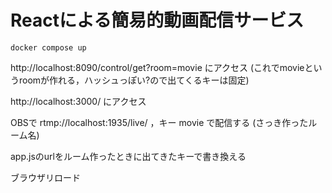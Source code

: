 # Reactによる簡易的動画配信サービス

```
docker compose up
```

http://localhost:8090/control/get?room=movie にアクセス (これでmovieというroomが作れる，ハッシュっぽい?ので出てくるキーは固定)

http://localhost:3000/ にアクセス

OBSで rtmp://localhost:1935/live/ ，キー movie で配信する (さっき作ったルーム名)

app.jsのurlをルーム作ったときに出てきたキーで書き換える

ブラウザリロード
